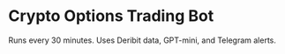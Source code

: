 # Crypto Options Trading Bot
Runs every 30 minutes. Uses Deribit data, GPT-mini, and Telegram alerts.

